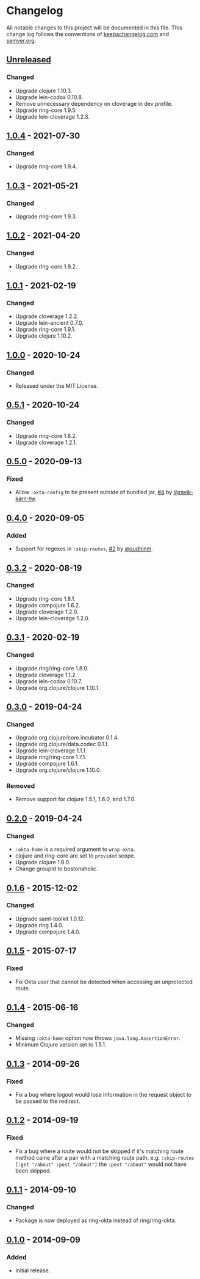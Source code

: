 # Changelog

All notable changes to this project will be documented in this file. This change log follows the conventions of [keepachangelog.com](http://keepachangelog.com/) and [semver.org](https://semver.org/spec/v2.0.0.html).

## [Unreleased]
### Changed
- Upgrade clojure 1.10.3.
- Upgrade lein-codox 0.10.8.
- Remove unnecessary dependency on cloverage in dev profile.
- Upgrade ring-core 1.9.5.
- Upgrade lein-cloverage 1.2.3.

## [1.0.4] - 2021-07-30
### Changed
- Upgrade ring-core 1.9.4.

## [1.0.3] - 2021-05-21
### Changed
- Upgrade ring-core 1.9.3.

## [1.0.2] - 2021-04-20
### Changed
- Upgrade ring-core 1.9.2.

## [1.0.1] - 2021-02-19
### Changed
- Upgrade cloverage 1.2.2.
- Upgrade lein-ancient 0.7.0.
- Upgrade ring-core 1.9.1.
- Upgrade clojure 1.10.2.

## [1.0.0] - 2020-10-24
### Changed
- Released under the MIT License.

## [0.5.1] - 2020-10-24
### Changed
- Upgrade ring-core 1.8.2.
- Upgrade cloverage 1.2.1.

## [0.5.0] - 2020-09-13
### Fixed
- Allow `:okta-config` to be present outside of bundled jar, [\#4](https://github.com/bostonaholic/ring-okta/pull/4) by [@ravik-karn-tw](https://github.com/ravik-karn-tw).

## [0.4.0] - 2020-09-05
### Added
- Support for regexes in `:skip-routes`, [\#2](https://github.com/bostonaholic/ring-okta/pull/2) by [@sudhinm](https://github.com/sudhinm).

## [0.3.2] - 2020-08-19
### Changed
- Upgrade ring-core 1.8.1.
- Upgrade compojure 1.6.2.
- Upgrade cloverage 1.2.0.
- Upgrade lein-cloverage 1.2.0.

## [0.3.1] - 2020-02-19
### Changed
- Upgrade ring/ring-core 1.8.0.
- Upgrade cloverage 1.1.2.
- Upgrade lein-codox 0.10.7.
- Upgrade org.clojure/clojure 1.10.1.

## [0.3.0] - 2019-04-24
### Changed
- Upgrade org.clojure/core.incubator 0.1.4.
- Upgrade org.clojure/data.codec 0.1.1.
- Upgrade lein-cloverage 1.1.1.
- Upgrade ring/ring-core 1.7.1.
- Upgrade compojure 1.6.1.
- Upgrade org.clojure/clojure 1.10.0.
### Removed
- Remove support for clojure 1.5.1, 1.6.0, and 1.7.0.

## [0.2.0] - 2019-04-24
### Changed
- `:okta-home` is a required argument to `wrap-okta`.
- clojure and ring-core are set to `provided` scope.
- Upgrade clojure 1.8.0.
- Change groupId to bostonaholic.

## [0.1.6] - 2015-12-02
### Changed
- Upgrade saml-toolkit 1.0.12.
- Upgrade ring 1.4.0.
- Upgrade compojure 1.4.0.

## [0.1.5] - 2015-07-17
### Fixed
- Fix Okta user that cannot be detected when accessing an unprotected route.

## [0.1.4] - 2015-06-16
### Changed
- Missing `:okta-home` option now throws `java.lang.AssertionError`.
- Minimum Clojure version set to 1.5.1.

## [0.1.3] - 2014-09-26
### Fixed
- Fix a bug where logout would lose information in the request object to be passed to the redirect.

## [0.1.2] - 2014-09-19
### Fixed
- Fix a bug where a route would not be skipped if it's matching route method came after a pair with a matching route path. e.g. `:skip-routes [:get "/about" :post "/about"]` the `:post "/about"` would not have been skipped.

## [0.1.1] - 2014-09-10
### Changed
- Package is now deployed as ring-okta instead of ring/ring-okta.

## [0.1.0] - 2014-09-09
### Added
- Initial release.

[Unreleased]: https://github.com/bostonaholic/ring-okta/compare/v1.0.4...HEAD
[1.0.4]: https://github.com/bostonaholic/ring-okta/compare/v1.0.3...v1.0.4
[1.0.3]: https://github.com/bostonaholic/ring-okta/compare/v1.0.2...v1.0.3
[1.0.2]: https://github.com/bostonaholic/ring-okta/compare/v1.0.1...v1.0.2
[1.0.1]: https://github.com/bostonaholic/ring-okta/compare/v1.0.0...v1.0.1
[1.0.0]: https://github.com/bostonaholic/ring-okta/compare/v0.5.1...v1.0.0
[0.5.1]: https://github.com/bostonaholic/ring-okta/compare/v0.5.0...v0.5.1
[0.5.0]: https://github.com/bostonaholic/ring-okta/compare/v0.4.0...v0.5.0
[0.4.0]: https://github.com/bostonaholic/ring-okta/compare/v0.3.2...v0.4.0
[0.3.2]: https://github.com/bostonaholic/ring-okta/compare/v0.3.1...v0.3.2
[0.3.1]: https://github.com/bostonaholic/ring-okta/compare/v0.3.0...v0.3.1
[0.3.0]: https://github.com/bostonaholic/ring-okta/compare/v0.2.0...v0.3.0
[0.2.0]: https://github.com/bostonaholic/ring-okta/compare/v0.1.6...v0.2.0
[0.1.6]: https://github.com/bostonaholic/ring-okta/compare/v0.1.5...v0.1.6
[0.1.5]: https://github.com/bostonaholic/ring-okta/compare/v0.1.4...v0.1.5
[0.1.4]: https://github.com/bostonaholic/ring-okta/compare/v0.1.3...v0.1.4
[0.1.3]: https://github.com/bostonaholic/ring-okta/compare/v0.1.2...v0.1.3
[0.1.2]: https://github.com/bostonaholic/ring-okta/compare/v0.1.1...v0.1.2
[0.1.1]: https://github.com/bostonaholic/ring-okta/compare/v0.1.0...v0.1.1
[0.1.0]: https://github.com/bostonaholic/ring-okta/releases/tag/v0.1.0
